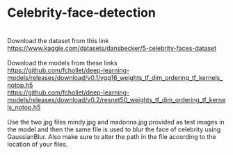 # <h1> Celebrity-face-detection <h1>
Download the dataset from this link<br>
https://www.kaggle.com/datasets/dansbecker/5-celebrity-faces-dataset <br>
<br>
Download the models from these links <br>
https://github.com/fchollet/deep-learning-models/releases/download/v0.1/vgg16_weights_tf_dim_ordering_tf_kernels_notop.h5<br>
https://github.com/fchollet/deep-learning-models/releases/download/v0.2/resnet50_weights_tf_dim_ordering_tf_kernels_notop.h5<br>
<br>
Use the two jpg files mindy.jpg and madonna.jpg provided as test images in the model and then the same file is used to blur the face of celebrity using GaussianBlur. Also make sure to alter the path in the file according to the location of your files.

